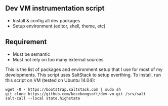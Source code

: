 Dev VM instrumentation script
------------------------------

* Install & config all dev packages
* Setup environment (editor, shell, theme, etc)

Requirement
------------

* Must be semantic
* Must not rely on too many external sources

This is the list of packages and environment setup that I use for
most of my developments. This script uses SaltStack to setup everthing. 
To install, run this script on VM (tested on Ubuntu 14.04):

```
wget -O - https://bootstrap.saltstack.com | sudo sh
git clone https://github.com/kecebongsoft/dev-vm.git /srv/salt
salt-call --local state.highstate

```
